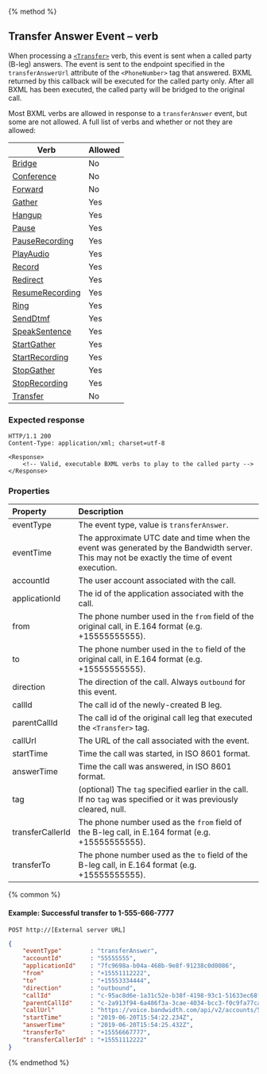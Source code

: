 {% method %}
##  Transfer Answer Event – <Transfer> verb
When processing a [`<Transfer>`](../verbs/transfer.md) verb, this event is sent when a called party (B-leg) answers.  The event is sent to
  the endpoint specified in the `transferAnswerUrl` attribute of the `<PhoneNumber>` tag that answered. BXML returned by this callback will be executed for the called party only. After all BXML has been executed, the called party will be bridged to the original
  call. 
  
Most BXML verbs are allowed in response to a `transferAnswer` event, but some are not allowed. A full list of verbs and whether or not they are allowed:

| Verb                                              | Allowed       |
|---------------------------------------------------|---------------|
| [Bridge](../verbs/bridge.md)                      | No            |
| [Conference](../verbs/conference.md)              | No            |
| [Forward](../verbs/forward.md)                    | No            |
| [Gather](../verbs/gather.md)                      | Yes           |
| [Hangup](../verbs/hangup.md)                      | Yes           |
| [Pause](../verbs/pause.md)                        | Yes           |
| [PauseRecording](../verbs/pauseRecording.md)      | Yes           |
| [PlayAudio](../verbs/playAudio.md)                | Yes           |
| [Record](../verbs/record.md)                      | Yes           |
| [Redirect](../verbs/redirect.md)                  | Yes           |
| [ResumeRecording](../verbs/resumeRecording.md)    | Yes           |
| [Ring](../verbs/ring.md)                          | Yes           |
| [SendDtmf](../verbs/sendDtmf.md)                  | Yes           |
| [SpeakSentence](../verbs/speakSentence.md)        | Yes           |
| [StartGather](../verbs/startGather.md)            | Yes           |
| [StartRecording](../verbs/startRecording.md)      | Yes           |
| [StopGather](../verbs/stopGather.md)              | Yes           |
| [StopRecording](../verbs/stopRecording.md)        | Yes           |
| [Transfer](../verbs/transfer.md)                  | No            |

### Expected response
```http
HTTP/1.1 200
Content-Type: application/xml; charset=utf-8

<Response>
    <!-- Valid, executable BXML verbs to play to the called party -->
</Response>
```

### Properties
| Property          | Description                                                                                                                                   |
|:------------------|:----------------------------------------------------------------------------------------------------------------------------------------------|
| eventType         | The event type, value is `transferAnswer`.                                                                                                    |
| eventTime         | The approximate UTC date and time when the event was generated by the Bandwidth server. This may not be exactly the time of event execution.  |
| accountId         | The user account associated with the call.                                                                                                    |
| applicationId     | The id of the application associated with the call.                                                                                           |
| from              | The phone number used in the `from` field of the original call, in E.164 format (e.g. +15555555555).                                          |
| to                | The phone number used in the `to` field of the original call, in E.164 format (e.g. +15555555555).                                            |
| direction         | The direction of the call. Always `outbound` for this event.                                                                                  |
| callId            | The call id of the newly-created B leg.                                                                                                       |
| parentCallId      | The call id of the original call leg that executed the `<Transfer>` tag.                                                                      |
| callUrl           | The URL of the call associated with the event.                                                                                                |
| startTime         | Time the call was started, in ISO 8601 format.                                                                                                |
| answerTime        | Time the call was answered, in ISO 8601 format.                                                                                               |
| tag               | (optional) The `tag` specified earlier in the call. If no `tag` was specified or it was previously cleared, null.                             |
| transferCallerId  | The phone number used as the `from` field of the B-leg call, in E.164 format (e.g. +15555555555).                                             |
| transferTo        | The phone number used as the `to` field of the B-leg call, in E.164 format (e.g. +15555555555).                                               |

{% common %}

#### Example: Successful transfer to 1-555-666-7777

```
POST http://[External server URL]
```

```json
{
	"eventType"        : "transferAnswer",
	"accountId"        : "55555555",
	"applicationId"    : "7fc9698a-b04a-468b-9e8f-91238c0d0086",
	"from"             : "+15551112222",
	"to"               : "+15553334444",
	"direction"        : "outbound",
	"callId"           : "c-95ac8d6e-1a31c52e-b38f-4198-93c1-51633ec68f8d",
	"parentCallId"     : "c-2a913f94-6a486f3a-3cae-4034-bcc3-f0c9fa77ca2f",
	"callUrl"          : "https://voice.bandwidth.com/api/v2/accounts/55555555/calls/c-95ac8d6e-1a31c52e-b38f-4198-93c1-51633ec68f8d",
	"startTime"        : "2019-06-20T15:54:22.234Z",
	"answerTime"       : "2019-06-20T15:54:25.432Z",
	"transferTo"       : "+15556667777",
	"transferCallerId" : "+15551112222"
}
```

{% endmethod %}
